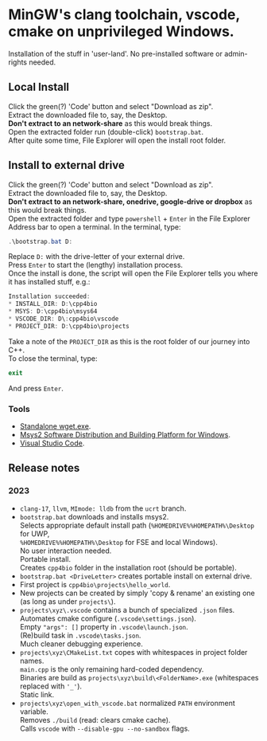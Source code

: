 # MinGW's clang toolchain, vscode, cmake on unprivileged Windows.

Installation of the stuff in 'user-land'. No pre-installed software or admin-rights needed. 

## Local Install

Click the green(?) 'Code' button and select "Download as zip".<br>
Extract the downloaded file to, say, the Desktop.<br>
**Don't extract to an network-share** as this would break things.<br>
Open the extracted folder run (double-click) `bootstrap.bat`.<br>
After quite some time, File Explorer will open the install root folder.

## Install to external drive

Click the green(?) 'Code' button and select "Download as zip".<br>
Extract the downloaded file to, say, the Desktop.<br>
**Don't extract to an network-share, onedrive, google-drive or dropbox** as this would break things.<br>
Open the extracted folder and type `powershell` + `Enter` in the File Explorer Address bar to open a terminal.
In the terminal, type:

```powershell
.\bootstrap.bat D:
```

Replace `D:` with the drive-letter of your external drive.<br>
Press `Enter` to start the (lengthy) installation process.<br>
Once the install is done, the script will open the File Explorer tells you where it has installed stuff, e.g.:

```powershell
Installation succeeded:
* INSTALL_DIR: D:\cpp4bio
* MSYS: D:\cpp4bio\msys64
* VSCODE_DIR: D\:cpp4bio\vscode
* PROJECT_DIR: D:\cpp4bio\projects
```

Take a note of the `PROJECT_DIR` as this is the root folder of our journey into C++.<br>
To close the terminal, type:

```powershell
exit
```

And press `Enter`.

### Tools

* [Standalone wget.exe](https://github.com/webfolderio/wget-windows.git).
* [Msys2 Software Distribution and Building Platform for Windows](https://www.msys2.org/).
* [Visual Studio Code](https://code.visualstudio.com).

## Release notes

### 2023

* `clang-17`, `llvm`, `MImode: lldb` from the `ucrt` branch.
* `bootstrap.bat` downloads and installs msys2.<br>
Selects appropriate default install path (`%HOMEDRIVE%%HOMEPATH%\Desktop` for UWP,<br>
`%HOMEDRIVE%%HOMEPATH%\Desktop` for FSE and local Windows).<br>
No user interaction needed.<br>
Portable install.<br>
Creates `cpp4bio` folder in the installation root (should be portable).
* `bootstrap.bat <DriveLetter>` creates portable install on external drive.
* First project is `cpp4bio\projects\hello_world`.
* New projects can be created by simply 'copy & rename' an existing one (as long as under `projects\`).
* `projects\xyz\.vscode` contains a bunch of specialized `.json` files.<br>
Automates cmake configure (`.vscode\settings.json`).<br>
Empty `"args": []` property in `.vscode\launch.json`.<br>
(Re)build task in `.vscode\tasks.json`.<br>
Much cleaner debugging experience.
* `projects\xyz\CMakeList.txt` copes with whitespaces in project folder names.<br>
`main.cpp` is the only remaining hard-coded dependency.<br>
Binaries are build as `projects\xyz\build\<FolderName>.exe` (whitespaces replaced with `'_'`).<br>
Static link.
* `projects\xyz\open_with_vscode.bat` normalized `PATH` environment variable.<br>
Removes `./build` (read: clears cmake cache).<br>
Calls `vscode` with `--disable-gpu --no-sandbox` flags.
